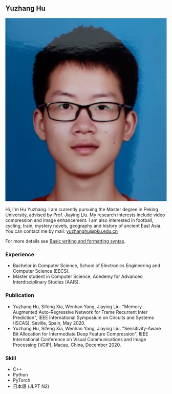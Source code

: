 ## Yuzhang Hu

![Image](images/hyz6.jpg)
<!-- <img src="images/hyz6.jpg)" width="60"> -->

Hi, I'm Hu Yuzhang. I am currently pursuing the Master degree in Peking University, advised by Prof. Jiaying Liu.
My research interests include video compression and image enhancement.
I am also interested in football, cycling, train, mystery novels, geography and history of ancient East Asia.
You can contact me by mail: yuzhanghu@pku.edu.cn

<!-- ### Markdown

Markdown is a lightweight and easy-to-use syntax for styling your writing. It includes conventions for

```markdown
Syntax highlighted code block

# Header 1
## Header 2
### Header 3

- Bulleted
- List

1. Numbered
2. List

**Bold** and _Italic_ and `Code` text

[Link](url) and ![Image](src)
``` -->

For more details see [Basic writing and formatting syntax](https://docs.github.com/en/github/writing-on-github/getting-started-with-writing-and-formatting-on-github/basic-writing-and-formatting-syntax).

### Experience

- Bachelor in Computer Science, School of Electronics Engineering and Computer Science (EECS).
- Master student in Computer Science, Acedemy for Advanced Interdisciplinary Studies (AAIS).

### Publication

- Yuzhang Hu, Sifeng Xia, Wenhan Yang, Jiaying Liu. "Memory-Augmented Auto-Regressive Network for Frame Recurrent Inter Prediction", IEEE International Symposium on Circuits and Systems (ISCAS), Seville, Spain, May 2020.
- Yuzhang Hu, Sifeng Xia, Wenhan Yang, Jiaying Liu. "Sensitivity-Aware Bit Allocation for Intermediate Deep Feature Compression", IEEE International Conference on Visual Communications and Image Processing (VCIP), Macau, China, December 2020.

### Skill
- C++
- Python
- PyTorch
- 日本語 (JLPT N2)


